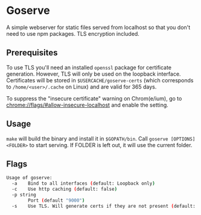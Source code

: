 # Goserve

A simple webserver for static files served from localhost so that you don't need to use npm packages. TLS encryption included.

## Prerequisites

To use TLS you'll need an installed `openssl` package for certificate generation. However, TLS will only be used on the loopback interface. Certificates will be stored in `$USERCACHE/goserve-certs` (which corresponds to `/home/<user>/.cache` on Linux) and are valid for 365 days.

To suppress the "insecure certificate" warning on Chrom(e/ium), go to [chrome://flags/#allow-insecure-localhost](chrome://flags/#allow-insecure-localhost) and enable the setting.

## Usage

`make` will build the binary and install it in `$GOPATH/bin`. Call `goserve [OPTIONS] <FOLDER>` to start serving. If FOLDER is left out, it will use the current folder.

## Flags

```bash
Usage of goserve:
  -a	Bind to all interfaces (default: Loopback only)
  -c	Use http caching (default: false)
  -p string
    	Port (default "9000")
  -s	Use TLS. Will generate certs if they are not present (default: false)
```
